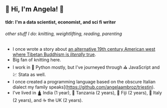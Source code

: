 ## 👋 Hi, I'm Angela! 👋

#### tldr: I'm a data scientist, economist, and sci fi writer
###### other stuff I do: knitting, weightlifting, reading, parenting

- I once wrote a story about [an alternative 19th century American west where Tibetan Buddhism is _literally_ true](http://www.beneath-ceaseless-skies.com/stories/the-good-deaths-part-ii/).
- Big fan of knitting here.
- I work in 🐍 Python mostly, but I've journeyed through ⛪ JavaScript and 💹 Stata as well.
- I once created a programming language based on the obscure Italian dialect my family speaks](https://github.com/angelaambroz/triestin).
- I've lived in 🛕 India (1 year), 🐘 Tanzania (2 years), 🌊 Fiji (2 years), 🍝 Italy (2 years), and ☕ the UK (2 years). 

